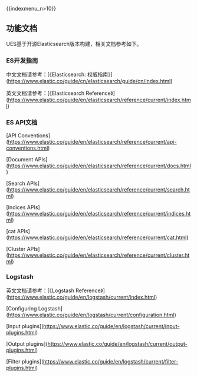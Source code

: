 {{indexmenu_n>10}}

## 功能文档

UES基于开源Elasticsearch版本构建，相关文档参考如下。

### ES开发指南

中文文档请参考：\[《Elasticsearch:
权威指南》\](<https://www.elastic.co/guide/cn/elasticsearch/guide/cn/index.html>)

英文文档请参考：\[《Elasticsearch
Reference》\](<https://www.elastic.co/guide/en/elasticsearch/reference/current/index.html>)

### ES API文档

\[API
Conventions\](<https://www.elastic.co/guide/en/elasticsearch/reference/current/api-conventions.html>)

\[Document
APIs\](<https://www.elastic.co/guide/en/elasticsearch/reference/current/docs.html>)

\[Search
APIs\](<https://www.elastic.co/guide/en/elasticsearch/reference/current/search.html>)

\[Indices
APIs\](<https://www.elastic.co/guide/en/elasticsearch/reference/current/indices.html>)

\[cat
APIs\](<https://www.elastic.co/guide/en/elasticsearch/reference/current/cat.html>)

\[Cluster
APIs\](<https://www.elastic.co/guide/en/elasticsearch/reference/current/cluster.html>)

### Logstash

英文文档请参考：\[《Logstash
Reference》\](<https://www.elastic.co/guide/en/logstash/current/index.html>)

\[Configuring
Logstash\](<https://www.elastic.co/guide/en/logstash/current/configuration.html>)

\[Input
plugins\](<https://www.elastic.co/guide/en/logstash/current/input-plugins.html>)

\[Output
plugins\](<https://www.elastic.co/guide/en/logstash/current/output-plugins.html>)

\[Filter
plugins\](<https://www.elastic.co/guide/en/logstash/current/filter-plugins.html>)
